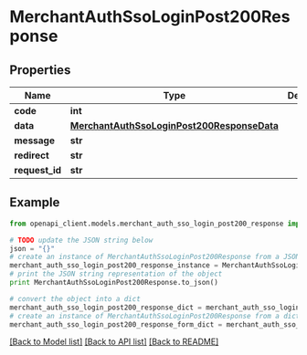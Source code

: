 # MerchantAuthSsoLoginPost200Response


## Properties

Name | Type | Description | Notes
------------ | ------------- | ------------- | -------------
**code** | **int** |  | [optional] 
**data** | [**MerchantAuthSsoLoginPost200ResponseData**](MerchantAuthSsoLoginPost200ResponseData.md) |  | [optional] 
**message** | **str** |  | [optional] 
**redirect** | **str** |  | [optional] 
**request_id** | **str** |  | [optional] 

## Example

```python
from openapi_client.models.merchant_auth_sso_login_post200_response import MerchantAuthSsoLoginPost200Response

# TODO update the JSON string below
json = "{}"
# create an instance of MerchantAuthSsoLoginPost200Response from a JSON string
merchant_auth_sso_login_post200_response_instance = MerchantAuthSsoLoginPost200Response.from_json(json)
# print the JSON string representation of the object
print MerchantAuthSsoLoginPost200Response.to_json()

# convert the object into a dict
merchant_auth_sso_login_post200_response_dict = merchant_auth_sso_login_post200_response_instance.to_dict()
# create an instance of MerchantAuthSsoLoginPost200Response from a dict
merchant_auth_sso_login_post200_response_form_dict = merchant_auth_sso_login_post200_response.from_dict(merchant_auth_sso_login_post200_response_dict)
```
[[Back to Model list]](../README.md#documentation-for-models) [[Back to API list]](../README.md#documentation-for-api-endpoints) [[Back to README]](../README.md)


